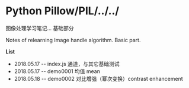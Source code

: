 # Python Pillow/PIL/../../

图像处理学习笔记... 基础部分

Notes of relearning Image handle algorithm. Basic part.


**List**

* 2018.05.17 -- index.js 通道，与其它基础测试
* 2018.05.17 -- demo0001 均值 mean
* 2018.05.18 -- demo0002 对比增强（幂次变换）contrast enhancement